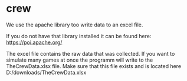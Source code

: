 # crew

We use the apache library too write data to an excel file. 

If you do not have that library installed it can be found here: https://poi.apache.org/

The excel file contains the raw data that was collected. If you want to simulate many games at once the programm will write to the TheCrewData.xlsx file.
Make sure that this file exists and is located here D:/downloads/TheCrewData.xlsx
